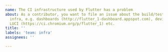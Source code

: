```yaml
---
name: The CI infrastructure used by Flutter has a problem
about: As a contributor, you want to file an issue about the build/test/release
  infra, e.g. dashboards (http://flutter_1-dashboard.appspot.com), devicelab,
  LUCI (https://ci.chromium.org/p/flutter_1) etc.
title: ''
labels: 'team: infra'
assignees: ''

---
```


<!--  Thank you for contributing to Flutter!

      If you are filing a bug, please add the steps to reproduce, expected and actual results.

      If you are filing a feature request, please describe the use case and a proposal.

      If you are requesting a small infra task with P0 or P1 priority, please add it to the
      "Infra Ticket Queue" project with "New" column, explain why the task is needed and what
      actions need to perform (if you happen to know). No need to set an assignee; the infra oncall
      will triage and process the infra ticket queue.
-->
